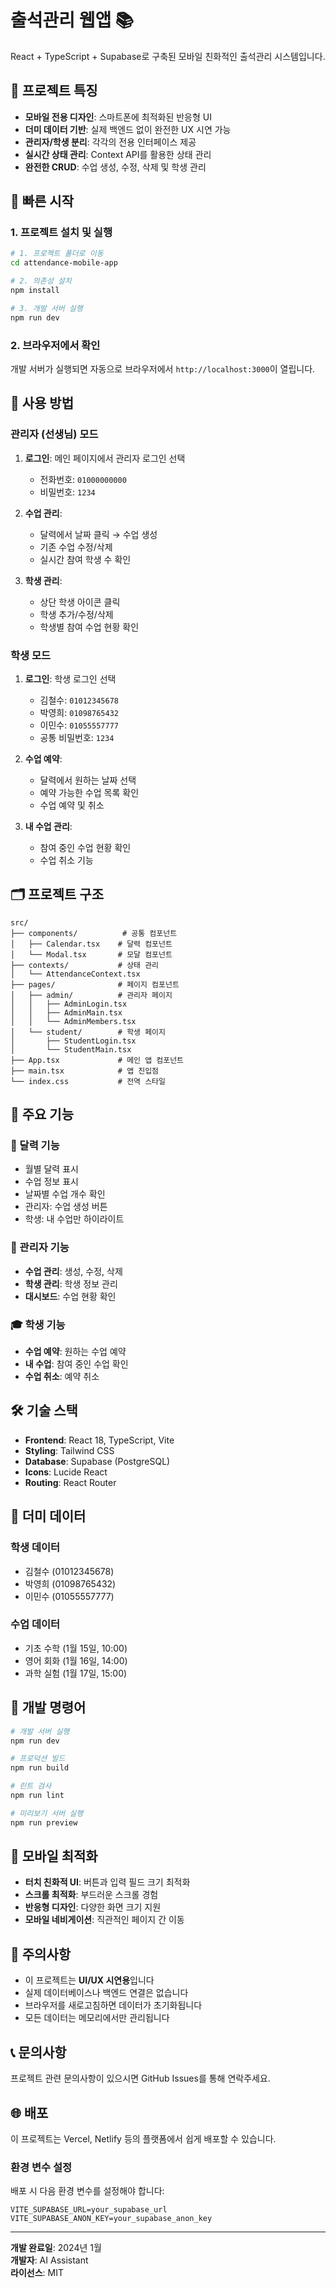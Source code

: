 # 출석관리 웹앱 📚

React + TypeScript + Supabase로 구축된 모바일 친화적인 출석관리 시스템입니다.

## 🎯 프로젝트 특징

- **모바일 전용 디자인**: 스마트폰에 최적화된 반응형 UI
- **더미 데이터 기반**: 실제 백엔드 없이 완전한 UX 시연 가능
- **관리자/학생 분리**: 각각의 전용 인터페이스 제공
- **실시간 상태 관리**: Context API를 활용한 상태 관리
- **완전한 CRUD**: 수업 생성, 수정, 삭제 및 학생 관리

## 🚀 빠른 시작

### 1. 프로젝트 설치 및 실행

```bash
# 1. 프로젝트 폴더로 이동
cd attendance-mobile-app

# 2. 의존성 설치
npm install

# 3. 개발 서버 실행
npm run dev
```

### 2. 브라우저에서 확인

개발 서버가 실행되면 자동으로 브라우저에서 `http://localhost:3000`이 열립니다.

## 📱 사용 방법

### 관리자 (선생님) 모드

1. **로그인**: 메인 페이지에서 관리자 로그인 선택
   - 전화번호: `01000000000`
   - 비밀번호: `1234`

2. **수업 관리**: 
   - 달력에서 날짜 클릭 → 수업 생성
   - 기존 수업 수정/삭제
   - 실시간 참여 학생 수 확인

3. **학생 관리**:
   - 상단 학생 아이콘 클릭
   - 학생 추가/수정/삭제
   - 학생별 참여 수업 현황 확인

### 학생 모드

1. **로그인**: 학생 로그인 선택
   - 김철수: `01012345678`
   - 박영희: `01098765432`
   - 이민수: `01055557777`
   - 공통 비밀번호: `1234`

2. **수업 예약**:
   - 달력에서 원하는 날짜 선택
   - 예약 가능한 수업 목록 확인
   - 수업 예약 및 취소

3. **내 수업 관리**:
   - 참여 중인 수업 현황 확인
   - 수업 취소 기능

## 🗂️ 프로젝트 구조

```
src/
├── components/          # 공통 컴포넌트
│   ├── Calendar.tsx    # 달력 컴포넌트
│   └── Modal.tsx       # 모달 컴포넌트
├── contexts/           # 상태 관리
│   └── AttendanceContext.tsx
├── pages/              # 페이지 컴포넌트
│   ├── admin/          # 관리자 페이지
│   │   ├── AdminLogin.tsx
│   │   ├── AdminMain.tsx
│   │   └── AdminMembers.tsx
│   └── student/        # 학생 페이지
│       ├── StudentLogin.tsx
│       └── StudentMain.tsx
├── App.tsx             # 메인 앱 컴포넌트
├── main.tsx            # 앱 진입점
└── index.css           # 전역 스타일
```

## 🎨 주요 기능

### 📅 달력 기능
- 월별 달력 표시
- 수업 정보 표시
- 날짜별 수업 개수 확인
- 관리자: 수업 생성 버튼
- 학생: 내 수업만 하이라이트

### 🏫 관리자 기능
- **수업 관리**: 생성, 수정, 삭제
- **학생 관리**: 학생 정보 관리
- **대시보드**: 수업 현황 확인

### 🎓 학생 기능
- **수업 예약**: 원하는 수업 예약
- **내 수업**: 참여 중인 수업 확인
- **수업 취소**: 예약 취소

## 🛠️ 기술 스택

- **Frontend**: React 18, TypeScript, Vite
- **Styling**: Tailwind CSS
- **Database**: Supabase (PostgreSQL)
- **Icons**: Lucide React
- **Routing**: React Router

## 📂 더미 데이터

### 학생 데이터
- 김철수 (01012345678)
- 박영희 (01098765432)
- 이민수 (01055557777)

### 수업 데이터
- 기초 수학 (1월 15일, 10:00)
- 영어 회화 (1월 16일, 14:00)
- 과학 실험 (1월 17일, 15:00)

## 🔧 개발 명령어

```bash
# 개발 서버 실행
npm run dev

# 프로덕션 빌드
npm run build

# 린트 검사
npm run lint

# 미리보기 서버 실행
npm run preview
```

## 📱 모바일 최적화

- **터치 친화적 UI**: 버튼과 입력 필드 크기 최적화
- **스크롤 최적화**: 부드러운 스크롤 경험
- **반응형 디자인**: 다양한 화면 크기 지원
- **모바일 네비게이션**: 직관적인 페이지 간 이동

## 🚨 주의사항

- 이 프로젝트는 **UI/UX 시연용**입니다
- 실제 데이터베이스나 백엔드 연결은 없습니다
- 브라우저를 새로고침하면 데이터가 초기화됩니다
- 모든 데이터는 메모리에서만 관리됩니다

## 📞 문의사항

프로젝트 관련 문의사항이 있으시면 GitHub Issues를 통해 연락주세요.

## 🌐 배포

이 프로젝트는 Vercel, Netlify 등의 플랫폼에서 쉽게 배포할 수 있습니다.

### 환경 변수 설정

배포 시 다음 환경 변수를 설정해야 합니다:

```
VITE_SUPABASE_URL=your_supabase_url
VITE_SUPABASE_ANON_KEY=your_supabase_anon_key
```

---

**개발 완료일**: 2024년 1월  
**개발자**: AI Assistant  
**라이선스**: MIT 